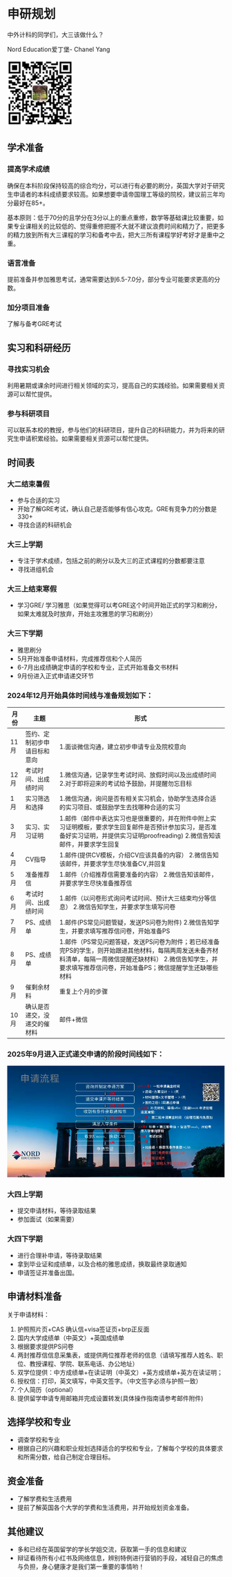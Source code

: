 # 申研规划

中外计科的同学们，大三该做什么？

Nord Education爱丁堡- Chanel Yang

<img src="fig/sy1.jpg" style="zoom: 100%;" />

## 学术准备

### 提高学术成绩

确保在本科阶段保持较高的综合均分，可以进行有必要的刷分，英国大学对于研究生申请者的本科成绩要求较高。如果想要申请帝国理工等级的院校，建议前三年均分最好在85+。

基本原则：低于70分的且学分在3分以上的重点重修，数学等基础课比较重要，如果专业课相关的比较低的、觉得重修把握不大就不建议浪费时间和精力了，把更多的精力放到所有大三课程的学习和备考中去，把大三所有课程学好考好才是重中之重。

### 语言准备

提前准备并参加雅思考试，通常需要达到6.5-7.0分，部分专业可能要求更高的分数。

### 加分项目准备

了解与备考GRE考试

## 实习和科研经历

### 寻找实习机会

利用暑期或课余时间进行相关领域的实习，提高自己的实践经验。如果需要相关资源可以帮忙提供。

### 参与科研项目

可以联系本校的教授，参与他们的科研项目，提升自己的科研能力，并为将来的研究生申请积累经验。如果需要相关资源可以帮忙提供。

## 时间表

### 大二结束暑假

- 参与合适的实习
- 开始了解GRE考试，确认自己是否能够有信心攻克。GRE有竞争力的分数是330+
- 寻找合适的科研机会

### 大三上学期

- 专注于学术成绩，包括之前的刷分以及大三的正式课程的分数都要注意
- 寻找进组机会

### 大三上结束寒假

- 学习GRE/ 学习雅思（如果觉得可以考GRE这个时间开始正式的学习和刷分，如果太难就及时放弃，开始主攻雅思的学习和刷分）

### 大三下学期

- 雅思刷分
- 5月开始准备申请材料，完成推荐信和个人简历
- 6-7月出成绩确定申请的学校和专业，正式开始准备文书材料
- 9月份进入正式申请递交环节

### 2024年12月开始具体时间线与准备规划如下：

| 月份 | 主题                         | 形式                                                         |
| ---- | ---------------------------- | ------------------------------------------------------------ |
| 11月 | 签约、定制初步申请目标和意向 | 1.面谈微信沟通，建立初步申请专业及院校意向                   |
| 12月 | 考试时间、出成绩时间         | 1.微信沟通，记录学生考试时间、放假时间以及出成绩时间 2.对于即将迎来的考试给予鼓励，并提醒勿忘目标 |
| 1月  | 实习筛选和选择               | 1.微信沟通，询问是否有相关实习机会，协助学生选择合适的实习项目、或鼓励学生去找哪种合适的实习 |
| 3月  | 实习、实习证明               | 1.邮件（邮件中表达实习也是很重要的，并在附件中附上实习证明模板，要求学生回复邮件是否预计参加实习，是否准备好实习证明，并提供实习证明proofreading) 2.微信告知该邮件，并要求学生回复 |
| 4月  | CV指导                       | 1.邮件(提供CV模板，介绍CV应该具备的内容） 2.微信告知该邮件，并要求学生尽快准备CV,并回复 |
| 5月  | 准备推荐信                   | 1.邮件（介绍推荐信需要准备的内容） 2.微信告知该邮件，并要求学生尽快准备推荐信 |
| 6月  | 考试时间、出成绩时间         | 1.邮件（以问卷形式询问考试时间、预计大三结束均分等信息） 2.微信告知学生，并要求学生填写问卷 |
| 7月  | PS、成绩单                   | 1.邮件(PS常见问题管疑，发送PS问卷为附件) 2.微信告知学生，并要求填写推荐信问卷，开始准备PS |
| 8月  | PS、成绩单                   | 1.邮件（PS常见问题答疑，发送PS问卷为附件；若已经准备完PS的学生，则开始跟进其他材料，每隔两周发送未备齐材料清单，每隔一周微信提醒还缺材料） 2.微信告知学生，并要求填写推荐信问卷，开始准备PS；微信提醒学生还缺哪些材料 |
| 9月  | 催剩余材料                   | 重复上个月的步骤                                             |
| 10月 | 确认是否递交，没递交的催材料 | 邮件+微信                                                    |

### 2025年9月进入正式递交申请的阶段时间线如下：

<img src="fig/sy2.png" style="zoom: 100%;" />

### 大四上学期

- 提交申请材料，等待录取结果
- 参加面试（如果需要）

### 大四下学期

- 进行合理补申请，等待录取结果
- 拿到毕业证和成绩单，以及合格的雅思成绩，换取最终录取通知
- 申请签证并准备出国。

## 申请材料准备

关于申请材料：

1. 护照照片页+CAS 确认信+visa签证页+brp正反面
2. 国内大学成绩单（中英文）+英国成绩单
3. 根据要求提供PS问卷
4. 两封推荐信信息采集表，或提供两位推荐老师的信息（请填写推荐人姓名、职位、教授课程、学院、联系电话、办公地址）
5. 双学位提供：中方成绩单+在读证明（中英文）+英方成绩单+英方在读证明；
6. 授权信：打印，英文填写，中英文签字。（中文签字必须与护照一致）
7. 个人简历（optional）
8. 提供留学申请专用邮箱并完成设置转发(具体操作指南请参考邮件附件)

## 选择学校和专业

- 调查学校和专业
- 根据自己的兴趣和职业规划选择适合的学校和专业，了解每个学校的具体要求和所需分数，给自己制定合理目标。

## 资金准备

- 了解学费和生活费用
- 提前了解英国各个大学的学费和生活费用，并开始规划资金准备。

## 其他建议
   
- 多和已经在英国留学的学长学姐交流，获取第一手的信息和建议
- 辩证看待所有小红书及网络信息，辨别特例进行营销的手段，减轻自己的焦虑与负担，身心健康才是我们第一重要的事情哟！
